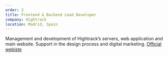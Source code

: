 ```yaml
---
order: 2
title: Frontend & Backend Lead Developer
company: Hightrack
location: Madrid, Spain
---
```


Management and development of Hightrack’s servers, web application and main website. Support in the design process and digital marketing. [Official webiste](!http://www.hightrack.me)
